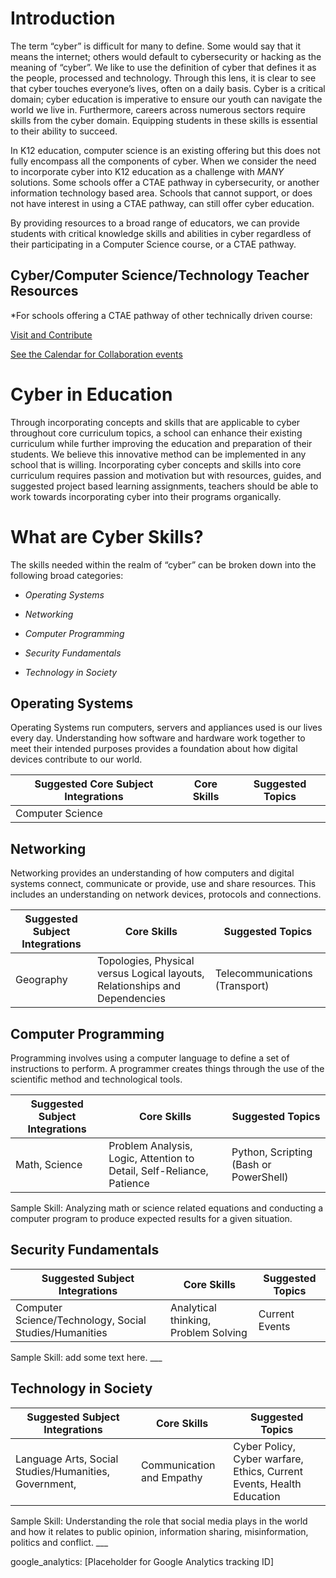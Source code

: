 Introduction
============

The term “cyber” is difficult for many to define. Some would say that it means
the internet; others would default to cybersecurity or hacking as the meaning of
“cyber”. We like to use the definition of cyber that defines it as the people,
processed and technology. Through this lens, it is clear to see that cyber
touches everyone’s lives, often on a daily basis. Cyber is a critical domain;
cyber education is imperative to ensure our youth can navigate the world we live
in. Furthermore, careers across numerous sectors require skills from the cyber
domain. Equipping students in these skills is essential to their ability to
succeed.

In K12 education, computer science is an existing offering but this does not
fully encompass all the components of cyber. When we consider the need to
incorporate cyber into K12 education as a challenge with *MANY* solutions. Some
schools offer a CTAE pathway in cybersecurity, or another information technology
based area. Schools that cannot support, or does not have interest in using a
CTAE pathway, can still offer cyber education.

By providing resources to a broad range of educators, we can provide students
with critical knowledge skills and abilities in cyber regardless of their
participating in a Computer Science course, or a CTAE pathway.

## Cyber/Computer Science/Technology Teacher Resources

*For schools offering a CTAE pathway of other technically driven course:

[Visit and Contribute](../CyberCentral)

[See the Calendar for Collaboration events](../CyberCentral/Calendar)

# Cyber in Education

Through incorporating concepts and skills that are applicable to cyber
throughout core curriculum topics, a school can enhance their existing
curriculum while further improving the education and preparation of their
students. We believe this innovative method can be implemented in any school
that is willing. Incorporating cyber concepts and skills into core curriculum
requires passion and motivation but with resources, guides, and suggested
project based learning assignments, teachers should be able to work towards
incorporating cyber into their programs organically.

What are Cyber Skills?
======================

The skills needed within the realm of “cyber” can be broken down into the
following broad categories:

-   *Operating Systems*

-   *Networking*

-   *Computer Programming*

-   *Security Fundamentals*

-   *Technology in Society*

Operating Systems
-----------------

Operating Systems run computers, servers and appliances used is our lives every
day. Understanding how software and hardware work together to meet their
intended purposes provides a foundation about how digital devices contribute to
our world.

| Suggested Core Subject Integrations | Core Skills | Suggested Topics |
|-------------------------------------|-------------|------------------|
| Computer Science                    |             |                  |

Networking
----------

Networking provides an understanding of how computers and digital systems
connect, communicate or provide, use and share resources. This includes an
understanding on network devices, protocols and connections.

| Suggested Subject Integrations | Core Skills                                                                 | Suggested Topics               |
|--------------------------------|-----------------------------------------------------------------------------|--------------------------------|
| Geography                      | Topologies, Physical versus Logical layouts, Relationships and Dependencies | Telecommunications (Transport) |

Computer Programming
--------------------

Programming involves using a computer language to define a set of instructions
to perform. A programmer creates things through the use of the scientific method
and technological tools.

| Suggested Subject Integrations | Core Skills                                                           | Suggested Topics                       |
|--------------------------------|-----------------------------------------------------------------------|----------------------------------------|
| Math, Science                  | Problem Analysis, Logic, Attention to Detail, Self-Reliance, Patience | Python, Scripting (Bash or PowerShell) |

Sample Skill: Analyzing math or science related equations and conducting a
computer program to produce expected results for a given situation.

Security Fundamentals
---------------------

| Suggested Subject Integrations                         | Core Skills                          | Suggested Topics |
|--------------------------------------------------------|--------------------------------------|------------------|
| Computer Science/Technology, Social Studies/Humanities | Analytical thinking, Problem Solving | Current Events   |

Sample Skill: add some text here. \__\_

Technology in Society
---------------------

| Suggested Subject Integrations                        | Core Skills               | Suggested Topics                                                      |
|-------------------------------------------------------|---------------------------|-----------------------------------------------------------------------|
| Language Arts, Social Studies/Humanities, Government, | Communication and Empathy | Cyber Policy, Cyber warfare, Ethics, Current Events, Health Education |

Sample Skill: Understanding the role that social media plays in the world and
how it relates to public opinion, information sharing, misinformation, politics
and conflict. \__\_

google_analytics: [Placeholder for Google Analytics tracking ID]
